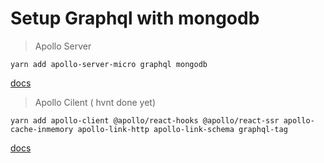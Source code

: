 # Setup Graphql with mongodb


> Apollo Server

`yarn add apollo-server-micro graphql mongodb`

[docs](https://grischuk.de/setting-up-graph-ql-api-with-mongo-db-and-apollo-server-for-a-next-js-app)

> Apollo Cilent ( hvnt done yet)

`yarn add apollo-client @apollo/react-hooks @apollo/react-ssr apollo-cache-inmemory apollo-link-http apollo-link-schema graphql-tag`

[docs](https://grischuk.de/how-to-setup-apollo-client-in-order-to-perform-graph-ql-queries-with-next-js)


